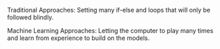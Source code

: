 Traditional Approaches: Setting many if-else and loops that will only be followed blindly.

Machine Learning Approaches: Letting the computer to play many times and learn from experience to build on the models. 